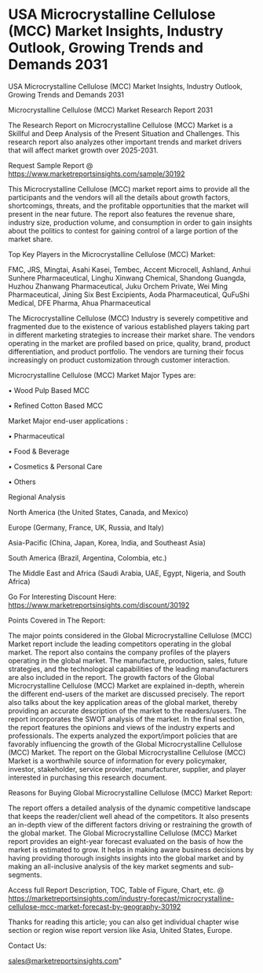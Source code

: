 # USA Microcrystalline Cellulose (MCC) Market Insights, Industry Outlook, Growing Trends and Demands 2031
USA Microcrystalline Cellulose (MCC) Market Insights, Industry Outlook, Growing Trends and Demands 2031

Microcrystalline Cellulose (MCC) Market Research Report 2031

The Research Report on Microcrystalline Cellulose (MCC) Market is a Skillful and Deep Analysis of the Present Situation and Challenges. This research report also analyzes other important trends and market drivers that will affect market growth over 2025-2031.

Request Sample Report @ https://www.marketreportsinsights.com/sample/30192

This Microcrystalline Cellulose (MCC) market report aims to provide all the participants and the vendors will all the details about growth factors, shortcomings, threats, and the profitable opportunities that the market will present in the near future. The report also features the revenue share, industry size, production volume, and consumption in order to gain insights about the politics to contest for gaining control of a large portion of the market share.

Top Key Players in the Microcrystalline Cellulose (MCC) Market:

FMC, JRS, Mingtai, Asahi Kasei, Tembec, Accent Microcell, Ashland, Anhui Sunhere Pharmaceutical, Linghu Xinwang Chemical, Shandong Guangda, Huzhou Zhanwang Pharmaceutical, Juku Orchem Private, Wei Ming Pharmaceutical, Jining Six Best Excipients, Aoda Pharmaceutical, QuFuShi Medical, DFE Pharma, Ahua Pharmaceutical

The Microcrystalline Cellulose (MCC) Industry is severely competitive and fragmented due to the existence of various established players taking part in different marketing strategies to increase their market share. The vendors operating in the market are profiled based on price, quality, brand, product differentiation, and product portfolio. The vendors are turning their focus increasingly on product customization through customer interaction.

Microcrystalline Cellulose (MCC) Market Major Types are:

• Wood Pulp Based MCC

• Refined Cotton Based MCC

Market Major end-user applications :

• Pharmaceutical

• Food & Beverage

• Cosmetics & Personal Care

• Others

Regional Analysis

North America (the United States, Canada, and Mexico)

Europe (Germany, France, UK, Russia, and Italy)

Asia-Pacific (China, Japan, Korea, India, and Southeast Asia)

South America (Brazil, Argentina, Colombia, etc.)

The Middle East and Africa (Saudi Arabia, UAE, Egypt, Nigeria, and South Africa)

Go For Interesting Discount Here: https://www.marketreportsinsights.com/discount/30192

Points Covered in The Report:

The major points considered in the Global Microcrystalline Cellulose (MCC) Market report include the leading competitors operating in the global market.
The report also contains the company profiles of the players operating in the global market.
The manufacture, production, sales, future strategies, and the technological capabilities of the leading manufacturers are also included in the report.
The growth factors of the Global Microcrystalline Cellulose (MCC) Market are explained in-depth, wherein the different end-users of the market are discussed precisely.
The report also talks about the key application areas of the global market, thereby providing an accurate description of the market to the readers/users.
The report incorporates the SWOT analysis of the market. In the final section, the report features the opinions and views of the industry experts and professionals. The experts analyzed the export/import policies that are favorably influencing the growth of the Global Microcrystalline Cellulose (MCC) Market.
The report on the Global Microcrystalline Cellulose (MCC) Market is a worthwhile source of information for every policymaker, investor, stakeholder, service provider, manufacturer, supplier, and player interested in purchasing this research document.

Reasons for Buying Global Microcrystalline Cellulose (MCC) Market Report:

The report offers a detailed analysis of the dynamic competitive landscape that keeps the reader/client well ahead of the competitors.
It also presents an in-depth view of the different factors driving or restraining the growth of the global market.
The Global Microcrystalline Cellulose (MCC) Market report provides an eight-year forecast evaluated on the basis of how the market is estimated to grow.
It helps in making aware business decisions by having providing thorough insights insights into the global market and by making an all-inclusive analysis of the key market segments and sub-segments.

Access full Report Description, TOC, Table of Figure, Chart, etc. @ https://marketreportsinsights.com/industry-forecast/microcrystalline-cellulose-mcc-market-forecast-by-geography-30192

Thanks for reading this article; you can also get individual chapter wise section or region wise report version like Asia, United States, Europe.

Contact Us:

sales@marketreportsinsights.com"
